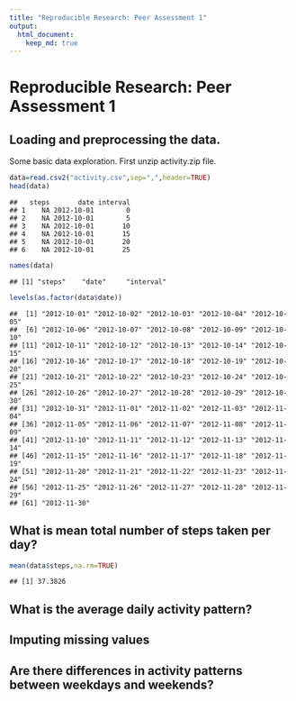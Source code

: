 ```yaml
---
title: "Reproducible Research: Peer Assessment 1"
output: 
  html_document:
    keep_md: true
---
```

# Reproducible Research: Peer Assessment 1
## Loading and preprocessing the data. 
Some basic data exploration.
First unzip activity.zip file.

```r
data=read.csv2("activity.csv",sep=",",header=TRUE)
head(data)
```

```
##   steps       date interval
## 1    NA 2012-10-01        0
## 2    NA 2012-10-01        5
## 3    NA 2012-10-01       10
## 4    NA 2012-10-01       15
## 5    NA 2012-10-01       20
## 6    NA 2012-10-01       25
```

```r
names(data)
```

```
## [1] "steps"    "date"     "interval"
```

```r
levels(as.factor(data$date))
```

```
##  [1] "2012-10-01" "2012-10-02" "2012-10-03" "2012-10-04" "2012-10-05"
##  [6] "2012-10-06" "2012-10-07" "2012-10-08" "2012-10-09" "2012-10-10"
## [11] "2012-10-11" "2012-10-12" "2012-10-13" "2012-10-14" "2012-10-15"
## [16] "2012-10-16" "2012-10-17" "2012-10-18" "2012-10-19" "2012-10-20"
## [21] "2012-10-21" "2012-10-22" "2012-10-23" "2012-10-24" "2012-10-25"
## [26] "2012-10-26" "2012-10-27" "2012-10-28" "2012-10-29" "2012-10-30"
## [31] "2012-10-31" "2012-11-01" "2012-11-02" "2012-11-03" "2012-11-04"
## [36] "2012-11-05" "2012-11-06" "2012-11-07" "2012-11-08" "2012-11-09"
## [41] "2012-11-10" "2012-11-11" "2012-11-12" "2012-11-13" "2012-11-14"
## [46] "2012-11-15" "2012-11-16" "2012-11-17" "2012-11-18" "2012-11-19"
## [51] "2012-11-20" "2012-11-21" "2012-11-22" "2012-11-23" "2012-11-24"
## [56] "2012-11-25" "2012-11-26" "2012-11-27" "2012-11-28" "2012-11-29"
## [61] "2012-11-30"
```


## What is mean total number of steps taken per day?

```r
mean(data$steps,na.rm=TRUE)
```

```
## [1] 37.3826
```

## What is the average daily activity pattern?



## Imputing missing values



## Are there differences in activity patterns between weekdays and weekends?
